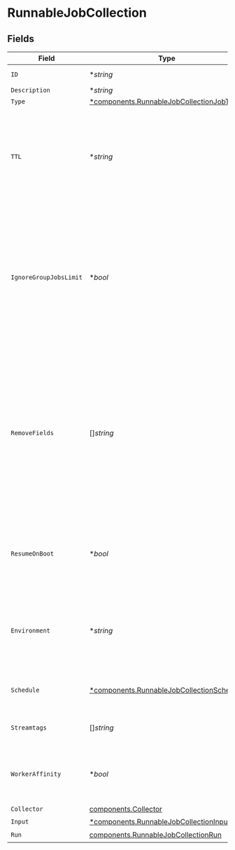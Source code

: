 # RunnableJobCollection


## Fields

| Field                                                                                                                                                                                                    | Type                                                                                                                                                                                                     | Required                                                                                                                                                                                                 | Description                                                                                                                                                                                              |
| -------------------------------------------------------------------------------------------------------------------------------------------------------------------------------------------------------- | -------------------------------------------------------------------------------------------------------------------------------------------------------------------------------------------------------- | -------------------------------------------------------------------------------------------------------------------------------------------------------------------------------------------------------- | -------------------------------------------------------------------------------------------------------------------------------------------------------------------------------------------------------- |
| `ID`                                                                                                                                                                                                     | **string*                                                                                                                                                                                                | :heavy_minus_sign:                                                                                                                                                                                       | Unique ID for this Job                                                                                                                                                                                   |
| `Description`                                                                                                                                                                                            | **string*                                                                                                                                                                                                | :heavy_minus_sign:                                                                                                                                                                                       | N/A                                                                                                                                                                                                      |
| `Type`                                                                                                                                                                                                   | [*components.RunnableJobCollectionJobType](../../models/components/runnablejobcollectionjobtype.md)                                                                                                      | :heavy_minus_sign:                                                                                                                                                                                       | N/A                                                                                                                                                                                                      |
| `TTL`                                                                                                                                                                                                    | **string*                                                                                                                                                                                                | :heavy_minus_sign:                                                                                                                                                                                       | Time to keep the job's artifacts on disk after job completion. This also affects how long a job is listed in the Job Inspector.                                                                          |
| `IgnoreGroupJobsLimit`                                                                                                                                                                                   | **bool*                                                                                                                                                                                                  | :heavy_minus_sign:                                                                                                                                                                                       | When enabled, this job's artifacts are not counted toward the Worker Group's finished job artifacts limit. Artifacts will be removed only after the Collector's configured time to live.                 |
| `RemoveFields`                                                                                                                                                                                           | []*string*                                                                                                                                                                                               | :heavy_minus_sign:                                                                                                                                                                                       | List of fields to remove from Discover results. Wildcards (for example, aws*) are allowed. This is useful when discovery returns sensitive fields that should not be exposed in the Jobs user interface. |
| `ResumeOnBoot`                                                                                                                                                                                           | **bool*                                                                                                                                                                                                  | :heavy_minus_sign:                                                                                                                                                                                       | Resume the ad hoc job if a failure condition causes Stream to restart during job execution                                                                                                               |
| `Environment`                                                                                                                                                                                            | **string*                                                                                                                                                                                                | :heavy_minus_sign:                                                                                                                                                                                       | Optionally, enable this config only on a specified Git branch. If empty, will be enabled everywhere.                                                                                                     |
| `Schedule`                                                                                                                                                                                               | [*components.RunnableJobCollectionSchedule](../../models/components/runnablejobcollectionschedule.md)                                                                                                    | :heavy_minus_sign:                                                                                                                                                                                       | Configuration for a scheduled job                                                                                                                                                                        |
| `Streamtags`                                                                                                                                                                                             | []*string*                                                                                                                                                                                               | :heavy_minus_sign:                                                                                                                                                                                       | Tags for filtering and grouping in @{product}                                                                                                                                                            |
| `WorkerAffinity`                                                                                                                                                                                         | **bool*                                                                                                                                                                                                  | :heavy_minus_sign:                                                                                                                                                                                       | If enabled, tasks are created and run by the same Worker Node                                                                                                                                            |
| `Collector`                                                                                                                                                                                              | [components.Collector](../../models/components/collector.md)                                                                                                                                             | :heavy_check_mark:                                                                                                                                                                                       | N/A                                                                                                                                                                                                      |
| `Input`                                                                                                                                                                                                  | [*components.RunnableJobCollectionInput](../../models/components/runnablejobcollectioninput.md)                                                                                                          | :heavy_minus_sign:                                                                                                                                                                                       | N/A                                                                                                                                                                                                      |
| `Run`                                                                                                                                                                                                    | [components.RunnableJobCollectionRun](../../models/components/runnablejobcollectionrun.md)                                                                                                               | :heavy_check_mark:                                                                                                                                                                                       | N/A                                                                                                                                                                                                      |